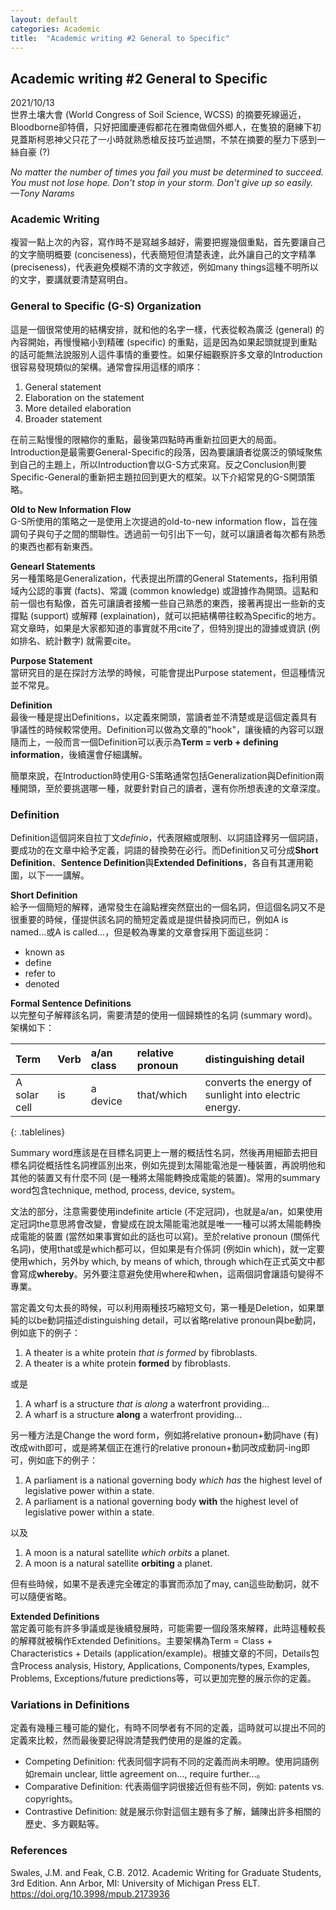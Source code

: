 ```yaml
---
layout: default
categories: Academic
title:  "Academic writing #2 General to Specific"
---  
```

## Academic writing #2 General to Specific  
2021/10/13  
世界土壤大會 (World Congress of Soil Science, WCSS) 的摘要死線逼近，Bloodborne卻特價，只好把國慶連假都花在雅南做個外鄉人，在隻狼的磨練下初見蓋斯柯恩神父只花了一小時就熟悉槍反技巧並過關，不禁在摘要的壓力下感到一絲自豪 (?)  
  
*No matter the number of times you fail you must be determined to succeed. You must not lose hope. Don't stop in your storm. Don't give up so easily.   
&mdash;Tony Narams*  
  
### Academic Writing  
複習一點上次的內容，寫作時不是寫越多越好，需要把握幾個重點，首先要讓自己的文字簡明概要 (conciseness)，代表簡短但清楚表達，此外讓自己的文字精準 (preciseness)，代表避免模糊不清的文字敘述，例如many things這種不明所以的文字，要講就要清楚寫明白。  
  
### General to Specific (G-S) Organization  
這是一個很常使用的結構安排，就和他的名字一樣，代表從較為廣泛 (general) 的內容開始，再慢慢縮小到精確 (specific) 的重點，這是因為如果起頭就提到重點的話可能無法說服別人這件事情的重要性。如果仔細觀察許多文章的Introduction很容易發現類似的架構。通常會採用這樣的順序：  
1. General statement
2. Elaboration on the statement
3. More detailed elaboration
4. Broader statement
  
在前三點慢慢的限縮你的重點，最後第四點時再重新拉回更大的局面。Introduction是最需要General-Specific的段落，因為要讓讀者從廣泛的領域聚焦到自己的主題上，所以Introduction會以G-S方式來寫。反之Conclusion則要Specific-General的重新把主題拉回到更大的框架。以下介紹常見的G-S開頭策略。  
  
**Old to New Information Flow**  
G-S所使用的策略之一是使用上次提過的old-to-new information flow，旨在強調句子與句子之間的關聯性。透過前一句引出下一句，就可以讓讀者每次都有熟悉的東西也都有新東西。  
  
**Genearl Statements**  
另一種策略是Generalization，代表提出所謂的General Statements，指利用領域內公認的事實 (facts)、常識 (common knowledge) 或證據作為開頭。這點和前一個也有點像，首先可讓讀者接觸一些自己熟悉的東西，接著再提出一些新的支撐點 (support) 或解釋 (explaination)，就可以把結構帶往較為Specific的地方。  
寫文章時，如果是大家都知道的事實就不用cite了，但特別提出的證據或資訊 (例如排名、統計數字) 就需要cite。  
  
**Purpose Statement**  
當研究目的是在探討方法學的時候，可能會提出Purpose statement，但這種情況並不常見。  
  
**Definition**  
最後一種是提出Definitions，以定義來開頭，當讀者並不清楚或是這個定義具有爭議性的時候較常使用。Definition可以做為文章的"hook"，讓後續的內容可以跟隨而上，一般而言一個Definition可以表示為**Term = verb + defining information**，後續還會仔細講解。  
  
簡單來說，在Introduction時使用G-S策略通常包括Generalization與Definition兩種開頭，至於要挑選哪一種，就要針對自己的讀者，還有你所想表達的文章深度。  
  
### Definition  
Definition這個詞來自拉丁文*definio*，代表限縮或限制、以詞語詮釋另一個詞語，要成功的在文章中給予定義，詞語的替換勢在必行。而Definition又可分成**Short Definition**、**Sentence Definition**與**Extended Definitions**，各自有其運用範圍，以下一一講解。  
  
**Short Definition**  
給予一個簡短的解釋，通常發生在論點裡突然竄出的一個名詞，但這個名詞又不是很重要的時候，僅提供該名詞的簡短定義或是提供替換詞而已，例如A is named...或A is called...，但是較為專業的文章會採用下面這些詞：  
- known as
- define
- refer to
- denoted 
  
**Formal Sentence Definitions**  
以完整句子解釋該名詞，需要清楚的使用一個歸類性的名詞 (summary word)。架構如下：  
    
| Term | Verb | a/an class | relative pronoun | distinguishing detail |    
| :--- | :--- | :--- | :--- | :--- |      
| A solar cell | is | a device | that/which | converts the energy of sunlight into electric energy. |    
{: .tablelines}   
   
Summary word應該是在目標名詞更上一層的概括性名詞，然後再用細節去把目標名詞從概括性名詞裡區別出來，例如先提到太陽能電池是一種裝置，再說明他和其他的裝置又有什麼不同 (是一種將太陽能轉換成電能的裝置)。常用的summary word包含technique, method, process, device, system。  
  
文法的部分，注意需要使用indefinite article (不定冠詞)，也就是a/an，如果使用定冠詞the意思將會改變，會變成在說太陽能電池就是唯一一種可以將太陽能轉換成電能的裝置 (當然如果事實如此的話也可以寫)。至於relative pronoun (關係代名詞)，使用that或是which都可以，但如果是有介係詞 (例如in which)，就一定要使用which，另外by which, by means of which, through which在正式英文中都會寫成**whereby**。另外要注意避免使用where和when，這兩個詞會讓語句變得不專業。    
  
當定義文句太長的時候，可以利用兩種技巧縮短文句，第一種是Deletion，如果單純的以be動詞描述distinguishing detail，可以省略relative pronoun與be動詞，例如底下的例子：  
1. A theater is a white protein *that is formed* by fibroblasts.  
2. A theater is a white protein **formed** by fibroblasts.    
  
或是      
1. A wharf is a structure *that is along* a waterfront providing...
2. A wharf is a structure **along** a waterfront providing... 
  
另一種方法是Change the word form，例如將relative pronoun+動詞have (有) 改成with即可，或是將某個正在進行的relative pronoun+動詞改成動詞-ing即可，例如底下的例子：  
1. A parliament is a national governing body *which has* the highest level of legislative power within a state.
2. A parliament is a national governing body **with** the highest level of legislative power within a state.  
  
以及  
1. A moon is a natural satellite *which orbits* a planet.
2. A moon is a natural satellite **orbiting** a planet.
  
但有些時候，如果不是表達完全確定的事實而添加了may, can這些助動詞，就不可以隨便省略。  
  
**Extended Definitions**  
當定義可能有許多爭議或是後續發展時，可能需要一個段落來解釋，此時這種較長的解釋就被稱作Extended Definitions。主要架構為Term = Class + Characteristics + Details (application/example)。根據文章的不同，Details包含Process analysis, History, Applications, Components/types, Examples, Problems, Exceptions/future predictions等，可以更加完整的展示你的定義。    
   
### Variations in Definitions  
定義有幾種三種可能的變化，有時不同學者有不同的定義，這時就可以提出不同的定義來比較，然而最後要記得說清楚我們使用的是誰的定義。  
- Competing Definition: 代表同個字詞有不同的定義而尚未明瞭。使用詞語例如remain unclear, little agreement on..., require further...。
- Comparative Definition: 代表兩個字詞很接近但有些不同，例如: patents vs. copyrights。  
- Contrastive Definition: 就是展示你對這個主題有多了解，鋪陳出許多相關的歷史、多方觀點等。  
    
### References  
Swales, J.M. and Feak, C.B. 2012. Academic Writing for Graduate Students, 3rd Edition. Ann Arbor, MI: University of Michigan Press ELT. <a href="https://doi.org/10.3998/mpub.2173936" target="_blank">https://doi.org/10.3998/mpub.2173936</a>  
